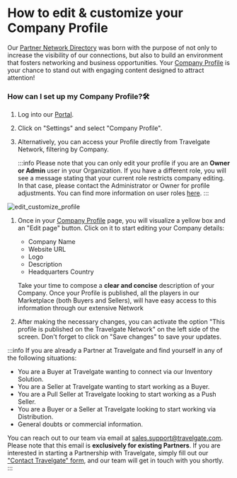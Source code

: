 ﻿---
sidebar_position: 1
---

# How to edit & customize your Company Profile

Our [Partner Network Directory](https://app.travelgate.com/network/partners) was born with the purpose of not only to increase the visibility of our connections, but also to build an environment that fosters networking and business opportunities. Your [Company Profile](https://app.travelgatex.com/settings/company-profile) is your chance to stand out with engaging content designed to attract attention!

### How can I set up my Company Profile?🛠️
1. Log into our [Portal](https://www.travelgate.com/).
1. Click on "Settings" and select "Company Profile".
1. Alternatively, you can access your Profile directly from Travelgate Network, filtering by Company.

	:::info
	Please note that you can only edit your profile if you are an **Owner or Admin** user in your Organization. If you have a different role, you will see a message stating that your current role restricts company editing. In that case, please contact the Administrator or Owner for profile adjustments. You can find more information on user roles [here](/kb/account-settings/users-management/how-to-add-manage-users-to-organization).
	:::

![edit_customize_profile](https://storage.travelgate.com/kbase/edit_customize_profile.jpg)

1. Once in your [Company Profile](https://app.travelgatex.com/settings/company-profile) page, you will visualize a yellow box and an "Edit page" button. Click on it to start editing your Company details:
	- Company Name
	- Website URL
	- Logo
	- Description
	- Headquarters Country

	Take your time to compose a **clear and concise** description of your Company. Once your Profile is published, all the players in our Marketplace (both Buyers and Sellers), will have easy access to this information through our extensive Network 


1. After making the necessary changes, you can activate the option "This profile is published on the Travelgate Network" on the left side of the screen. Don't forget to click on "Save changes" to save your updates.

:::info
If you are already a Partner at Travelgate and find yourself in any of the following situations:  
- You are a Buyer at Travelgate wanting to connect via our Inventory Solution.
- You are a Seller at Travelgate wanting to start working as a Buyer.
- You are a Pull Seller at Travelgate looking to start working as a Push Seller.
- You are a Buyer or a Seller at Travelgate looking to start working via Distribution. 
- General doubts or commercial information.

You can reach out to our team via email at sales.support@travelgate.com. 
Please note that this email is **exclusively for existing Partners**. If you are interested in starting a Partnership with Travelgate, simply fill out our ["Contact Travelgate" form](https://docs.travelgate.com/kb/getting-started-with-travelgate/about-us#how-can-i-become-a-partner-at-travelgatex), and our team will get in touch with you shortly.
:::